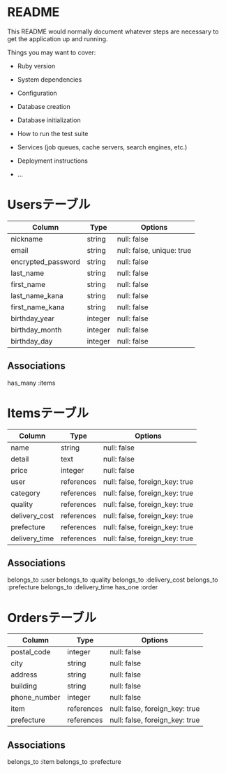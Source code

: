 # README

This README would normally document whatever steps are necessary to get the
application up and running.

Things you may want to cover:

* Ruby version

* System dependencies

* Configuration

* Database creation

* Database initialization

* How to run the test suite

* Services (job queues, cache servers, search engines, etc.)

* Deployment instructions

* ...

# Usersテーブル
|Column            |Type      |Options                  |
|------------------|----------|-------------------------|
|nickname          |string    |null: false              |
|email             |string    |null: false, unique: true|
|encrypted_password|string    |null: false              |
|last_name         |string    |null: false              |
|first_name        |string    |null: false              |
|last_name_kana    |string    |null: false              |
|first_name_kana   |string    |null: false              |
|birthday_year     |integer   |null: false              |
|birthday_month    |integer   |null: false              |
|birthday_day      |integer   |null: false              |


## Associations
has_many :items

# Itemsテーブル
|Column            |Type      |Options                       |
|------------------|----------|------------------------------|
|name              |string    |null: false                   |
|detail            |text      |null: false                   |
|price             |integer   |null: false                   |
|user              |references|null: false, foreign_key: true|
|category          |references|null: false, foreign_key: true|
|quality           |references|null: false, foreign_key: true|
|delivery_cost     |references|null: false, foreign_key: true|
|prefecture        |references|null: false, foreign_key: true|
|delivery_time     |references|null: false, foreign_key: true|


## Associations
belongs_to :user
belongs_to :quality
belongs_to :delivery_cost
belongs_to :prefecture
belongs_to :delivery_time
has_one :order

# Ordersテーブル
|Column            |Type      |Options                       |
|------------------|----------|------------------------------|
|postal_code       |integer   |null: false                   |
|city              |string    |null: false                   |
|address           |string    |null: false                   |
|building          |string    |null: false                   |
|phone_number      |integer   |null: false                   |
|item              |references|null: false, foreign_key: true|
|prefecture        |references|null: false, foreign_key: true|

## Associations
belongs_to :item
belongs_to :prefecture

